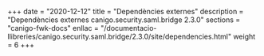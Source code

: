 +++
date        = "2020-12-12"
title       = "Dependències externes"
description = "Dependències externes canigo.security.saml.bridge 2.3.0"
sections    = "canigo-fwk-docs"
enllac		= "/documentacio-llibreries/canigo.security.saml.bridge/2.3.0/site/dependencies.html"
weight		= 6
+++
